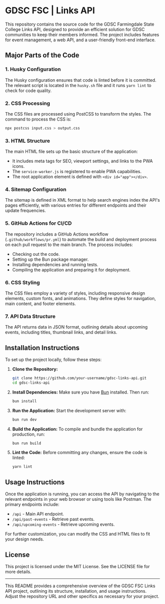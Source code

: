 # GDSC FSC | Links API

This repository contains the source code for the GDSC Farmingdale State College Links API, designed to provide an efficient solution for GDSC communities to keep their members informed. The project includes features for event management, a web API, and a user-friendly front-end interface.

## Major Parts of the Code

### 1. **Husky Configuration**
The Husky configuration ensures that code is linted before it is committed. The relevant script is located in the `husky.sh` file and it runs `yarn lint` to check for code quality.

### 2. **CSS Processing**
The CSS files are processed using PostCSS to transform the styles. The command to process the CSS is:
```bash
npx postcss input.css > output.css
```

### 3. **HTML Structure**
The main HTML file sets up the basic structure of the application:
- It includes meta tags for SEO, viewport settings, and links to the PWA icons.
- The `service-worker.js` is registered to enable PWA capabilities.
- The root application element is defined with `<div id="app"></div>`.

### 4. **Sitemap Configuration**
The sitemap is defined in XML format to help search engines index the API's pages efficiently, with various entries for different endpoints and their update frequencies.

### 5. **GitHub Actions for CI/CD**
The repository includes a GitHub Actions workflow (`.github/workflows/pr.yml`) to automate the build and deployment process on each pull request to the main branch. The process includes:
- Checking out the code.
- Setting up the Bun package manager.
- Installing dependencies and running tests.
- Compiling the application and preparing it for deployment.

### 6. **CSS Styling**
The CSS files employ a variety of styles, including responsive design elements, custom fonts, and animations. They define styles for navigation, main content, and footer elements.

### 7. **API Data Structure**
The API returns data in JSON format, outlining details about upcoming events, including titles, thumbnail links, and detail links.

## Installation Instructions

To set up the project locally, follow these steps:

1. **Clone the Repository:**
   ```bash
   git clone https://github.com/your-username/gdsc-links-api.git
   cd gdsc-links-api
   ```

2. **Install Dependencies:**
   Make sure you have [Bun](https://bun.sh/) installed. Then run:
   ```bash
   bun install
   ```

3. **Run the Application:**
   Start the development server with:
   ```bash
   bun run dev
   ```

4. **Build the Application:**
   To compile and bundle the application for production, run:
   ```bash
   bun run build
   ```

5. **Lint the Code:**
   Before committing any changes, ensure the code is linted:
   ```bash
   yarn lint
   ```

## Usage Instructions

Once the application is running, you can access the API by navigating to the relevant endpoints in your web browser or using tools like Postman. The primary endpoints include:
- `/api` - Main API endpoint.
- `/api/past-events` - Retrieve past events.
- `/api/upcoming-events` - Retrieve upcoming events.

For further customization, you can modify the CSS and HTML files to fit your design needs.

## License

This project is licensed under the MIT License. See the LICENSE file for more details.

---

This README provides a comprehensive overview of the GDSC FSC Links API project, outlining its structure, installation, and usage instructions. Adjust the repository URL and other specifics as necessary for your project.